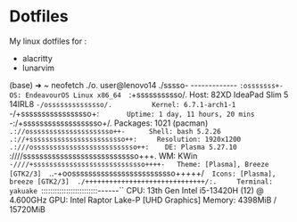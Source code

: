 # Dotfiles
My linux dotfiles for :
- alacritty
- lunarvim

(base) ➜  ~ neofetch
                     ./o.                  user@lenovo14 
                   ./sssso-                ------------- 
                 `:osssssss+-              OS: EndeavourOS Linux x86_64 
               `:+sssssssssso/.            Host: 82XD IdeaPad Slim 5 14IRL8 
             `-/ossssssssssssso/.          Kernel: 6.7.1-arch1-1 
           `-/+sssssssssssssssso+:`        Uptime: 1 day, 11 hours, 20 mins 
         `-:/+sssssssssssssssssso+/.       Packages: 1021 (pacman) 
       `.://osssssssssssssssssssso++-      Shell: bash 5.2.26 
      .://+ssssssssssssssssssssssso++:     Resolution: 1920x1200 
    .:///ossssssssssssssssssssssssso++:    DE: Plasma 5.27.10 
  `:////ssssssssssssssssssssssssssso+++.   WM: KWin 
`-////+ssssssssssssssssssssssssssso++++-   Theme: [Plasma], Breeze [GTK2/3] 
 `..-+oosssssssssssssssssssssssso+++++/`   Icons: [Plasma], breeze [GTK2/3] 
   ./++++++++++++++++++++++++++++++/:.     Terminal: yakuake 
  `:::::::::::::::::::::::::------``       CPU: 13th Gen Intel i5-13420H (12) @ 4.600GHz 
                                           GPU: Intel Raptor Lake-P [UHD Graphics] 
                                           Memory: 4398MiB / 15720MiB 


